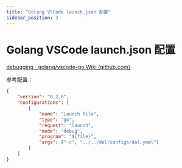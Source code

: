 ```yaml
---
title: "Golang VSCode launch.json 配置"
sidebar_position: 3
---
```


# Golang VSCode launch.json 配置

[debugging · golang/vscode-go Wiki (github.com)](https://github.com/golang/vscode-go/wiki/debugging#launchjson-attributes)

参考配置：

```json
{
    "version": "0.2.0",
    "configurations": [
        {
            "name": "Launch file",
            "type": "go",
            "request": "launch",
            "mode": "debug",
            "program": "${file}",
            "args": ["-c", "../../dal/configs/dal.yaml"]
        }
    ]
}
```